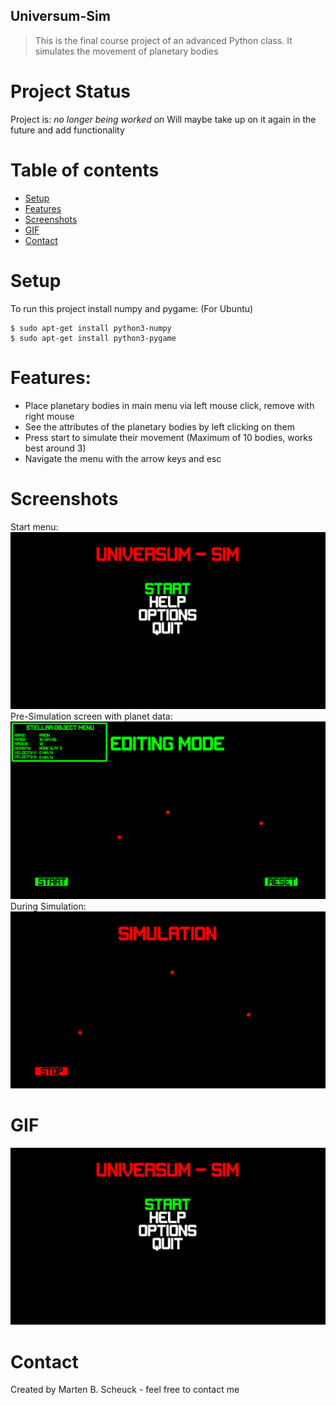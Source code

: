 ## Universum-Sim
>This is the final course project of an advanced Python class.
>It simulates the movement of planetary bodies

# Project Status
Project is: _no longer being worked on_ 
Will maybe take up on it again in the future and add functionality

# Table of contents
* [Setup](#Setup)
* [Features](#Features)
* [Screenshots](#Screenshots)
* [GIF](#GIF)
* [Contact](#Contact)

# Setup
To run this project install numpy and pygame: (For Ubuntu)
```
$ sudo apt-get install python3-numpy
$ sudo apt-get install python3-pygame
```

# Features:
* Place planetary bodies in main menu via left mouse click, remove with right mouse
* See the attributes of the planetary bodies by left clicking on them
* Press start to simulate their movement (Maximum of 10 bodies, works best around 3)
* Navigate the menu with the arrow keys and esc

# Screenshots
Start menu:
![Start menu](./img/start_menu.png)
Pre-Simulation screen with planet data:
![Pre-Simulation](./img/pre_simulation.png)
During Simulation:
![During Simulation](./img/during_simulation.png)

# GIF
<img src="./img/PlanetSimulation.gif" width="800">

# Contact
Created by Marten B. Scheuck - feel free to contact me

<!-- Optional -->
<!-- ## License -->
<!-- This project is open source and available under the CDDL-1.0(). -->
